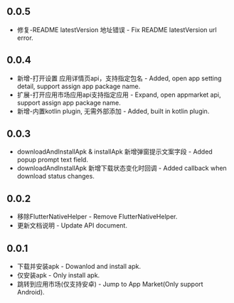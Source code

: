 
## 0.0.5

* 修复-README latestVersion 地址错误 - Fix README latestVersion url error.

## 0.0.4

* 新增-打开设置 应用详情页api，支持指定包名 - Added, open app setting detail, support assign app package name.
* 扩展-打开应用市场应用api支持指定应用 - Expand, open appmarket api, support assign app package name.
* 新增-内置kotlin plugin, 无需外部添加 - Added, built in kotlin plugin.

## 0.0.3

* downloadAndInstallApk & installApk 新增弹窗提示文案字段 - Added popup prompt text field.
* downloadAndInstallApk 新增下载状态变化时回调 - Added callback when download status changes.

## 0.0.2

* 移除FlutterNativeHelper - Remove FlutterNativeHelper.
* 更新文档说明 - Update API document.

## 0.0.1

* 下载并安装apk - Dowanlod and install apk.
* 仅安装apk - Only install apk.
* 跳转到应用市场(仅支持安卓) - Jump to App Market(Only support Android).